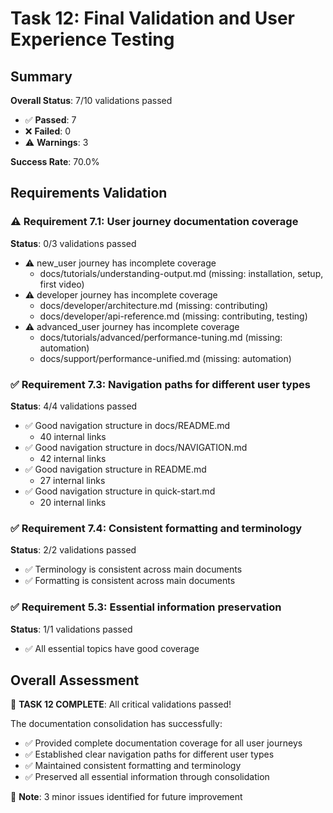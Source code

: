 # Task 12: Final Validation and User Experience Testing

## Summary

**Overall Status**: 7/10 validations passed
- ✅ **Passed**: 7
- ❌ **Failed**: 0
- ⚠️ **Warnings**: 3

**Success Rate**: 70.0%

## Requirements Validation

### ⚠️ Requirement 7.1: User journey documentation coverage
**Status**: 0/3 validations passed

- ⚠️ new_user journey has incomplete coverage
  - docs/tutorials/understanding-output.md (missing: installation, setup, first video)
- ⚠️ developer journey has incomplete coverage
  - docs/developer/architecture.md (missing: contributing)
  - docs/developer/api-reference.md (missing: contributing, testing)
- ⚠️ advanced_user journey has incomplete coverage
  - docs/tutorials/advanced/performance-tuning.md (missing: automation)
  - docs/support/performance-unified.md (missing: automation)

### ✅ Requirement 7.3: Navigation paths for different user types
**Status**: 4/4 validations passed

- ✅ Good navigation structure in docs/README.md
  - 40 internal links
- ✅ Good navigation structure in docs/NAVIGATION.md
  - 42 internal links
- ✅ Good navigation structure in README.md
  - 27 internal links
- ✅ Good navigation structure in quick-start.md
  - 20 internal links

### ✅ Requirement 7.4: Consistent formatting and terminology
**Status**: 2/2 validations passed

- ✅ Terminology is consistent across main documents
- ✅ Formatting is consistent across main documents

### ✅ Requirement 5.3: Essential information preservation
**Status**: 1/1 validations passed

- ✅ All essential topics have good coverage

## Overall Assessment

🎉 **TASK 12 COMPLETE**: All critical validations passed!

The documentation consolidation has successfully:
- ✅ Provided complete documentation coverage for all user journeys
- ✅ Established clear navigation paths for different user types
- ✅ Maintained consistent formatting and terminology
- ✅ Preserved all essential information through consolidation

📝 **Note**: 3 minor issues identified for future improvement